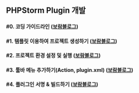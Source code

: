 ## PHPStorm Plugin 개발
#### #0. 코딩 가이드라인 ([보람블로그](https://velog.io/@bona/PHPStorm-Plugin-%EA%B0%9C%EB%B0%9C))
#### #1. 템플릿 이용하여 프로젝트 생성하기 ([보람블로그](https://velog.io/@bona/PHPStorm-Plugin-%EA%B0%9C%EB%B0%9C-1.-%ED%85%9C%ED%94%8C%EB%A6%BF-%EC%9D%B4%EC%9A%A9%ED%95%98%EC%97%AC-%ED%94%84%EB%A1%9C%EC%A0%9D%ED%8A%B8-%EC%83%9D%EC%84%B1%ED%95%98%EA%B8%B0))
#### #2. 프로젝트 환경 설정 및 실행 ([보람블로그](https://velog.io/@bona/PHPStorm-Plugin-%EA%B0%9C%EB%B0%9C-2.-%ED%94%84%EB%A1%9C%EC%A0%9D%ED%8A%B8-%ED%99%98%EA%B2%BD-%EC%84%A4%EC%A0%95))
#### #3. 툴바 메뉴 추가하기(Action, plugin.xml) ([보람블로그](https://velog.io/@bona/PHPStorm-Plugin-%EA%B0%9C%EB%B0%9C-3.-%ED%88%B4%EB%B0%94-%EB%A9%94%EB%89%B4-%EC%B6%94%EA%B0%80%ED%95%98%EA%B8%B0Action-plugin.xml))
#### #4. 플러그인 서명 & 빌드하기 ([보람블로그](https://velog.io/@bona/PHPStorm-Plugin-%EA%B0%9C%EB%B0%9C-4.-%ED%94%8C%EB%9F%AC%EA%B7%B8%EC%9D%B8-%EC%84%9C%EB%AA%85-%EB%B9%8C%EB%93%9C%ED%95%98%EA%B8%B0))
